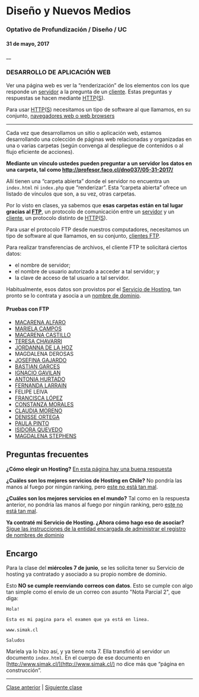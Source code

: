 # Diseño y Nuevos Medios
### Optativo de Profundización / Diseño / UC
#### 31 de mayo, 2017
__

### DESARROLLO DE APLICACIÓN WEB

Ver una página web es ver la “renderización” de los elementos con los que responde un [servidor](https://es.wikipedia.org/wiki/Servidor) a la pregunta de un [cliente](https://es.wikipedia.org/wiki/Cliente_(informática)). Estas preguntas y respuestas se hacen mediante [HTTP](https://es.wikipedia.org/wiki/Hypertext_Transfer_Protocol)([S](https://es.wikipedia.org/wiki/Hypertext_Transfer_Protocol_Secure)).

Para usar [HTTP](https://es.wikipedia.org/wiki/Hypertext_Transfer_Protocol)([S](https://es.wikipedia.org/wiki/Hypertext_Transfer_Protocol_Secure)) necesitamos un tipo de software al que llamamos, en su conjunto, [navegadores web  o web browsers](https://www.w3counter.com/globalstats.php) 

-----

Cada vez que desarrollamos un sitio o aplicación web, estamos desarrollando una colección de páginas web relacionadas y organizadas en una o varias carpetas (según convenga al despliegue de contenidos o al flujo eficiente de acciones).

**Mediante un vínculo ustedes pueden preguntar a un servidor los datos en una carpeta, tal como http://profesor.faco.cl/dno037/05-31-2017/**

Allí tienen una “carpeta abierta” donde el servidor no encuentra un `index.html` ni `index.php` que “renderizar”. Esta “carpeta abierta” ofrece un listado de vínculos que son, a su vez, otras carpetas. 

Por lo visto en clases, ya sabemos que **esas carpetas están en tal lugar gracias al [FTP](https://es.wikipedia.org/wiki/File_Transfer_Protocol)**, un protocolo de comunicación entre un [servidor](https://es.wikipedia.org/wiki/Servidor) y un [cliente](https://es.wikipedia.org/wiki/Cliente_(informática)), un protocolo distinto de [HTTP](https://es.wikipedia.org/wiki/Hypertext_Transfer_Protocol)([S](https://es.wikipedia.org/wiki/Hypertext_Transfer_Protocol_Secure)).

Para usar el protocolo FTP desde nuestros computadores, necesitamos un tipo de software al que llamamos, en su conjunto, [clientes FTP](https://www.keycdn.com/blog/best-ftp-client/).

Para realizar transferencias de archivos, el cliente FTP te solicitará ciertos datos:

- el nombre de servidor; 
- el nombre de usuario autorizado a acceder a tal servidor; y 
- la clave de acceso de tal usuario a tal servidor.

Habitualmente, esos datos son provistos por el [Servicio de Hosting](https://es.wikipedia.org/wiki/Alojamiento_web), tan pronto se lo contrata y asocia a un [nombre de dominio](https://es.wikipedia.org/wiki/Dominio_de_Internet).

#### Pruebas con FTP

- [MACARENA ALFARO](http://profesor.faco.cl/dno037/05-31-2017/mak/)
- [MARIELA CAMPOS](http://profesor.faco.cl/dno037/05-31-2017/marielacampos/)
- [MACARENA CASTILLO](http://profesor.faco.cl/dno037/05-31-2017/castillo/)
- [TERESA CHAVARRI](http://profesor.faco.cl/dno037/05-31-2017/teresa/)
- [JORDANNA DE LA HOZ](http://profesor.faco.cl/dno037/05-31-2017/jordanna/)
- MAGDALENA DEROSAS
- [JOSEFINA GAJARDO](http://profesor.faco.cl/dno037/05-31-2017/cotegajardo/)
- [BASTIAN GARCES](http://profesor.faco.cl/dno037/05-31-2017/bastgarces/)
- [IGNACIO GAVILAN](http://profesor.faco.cl/dno037/05-31-2017/igavilan/)
- [ANTONIA HURTADO](http://profesor.faco.cl/dno037/05-31-2017/Antoniahb/)
- [FERNANDA LARRAIN](http://profesor.faco.cl/dno037/05-31-2017/fernanda/)
- FELIPE LEIVA
- [FRANCISCA LÓPEZ](http://profesor.faco.cl/dno037/05-31-2017/frannaranja/)
- [CONSTANZA MORALES](http://profesor.faco.cl/dno037/05-31-2017/constanzamorales/)
- [CLAUDIA MORENO](http://profesor.faco.cl/dno037/05-31-2017/claudia/)
- [DENISSE ORTEGA](http://profesor.faco.cl/dno037/05-31-2017/ortega/)
- [PAULA PINTO](http://profesor.faco.cl/dno037/05-31-2017/paupintor/)
- [ISIDORA QUEVEDO](http://profesor.faco.cl/dno037/05-31-2017/isidora/)
- [MAGDALENA STEPHENS](http://profesor.faco.cl/dno037/05-31-2017/maidast/)

## Preguntas frecuentes

**¿Cómo elegir un Hosting?** [En esta página hay una buena respuesta](https://www.comparahosting.cl/como-elegir-hosting.php)

**¿Cuáles son los mejores servicios de Hosting en Chile?** No pondría las manos al fuego por ningún ranking, pero [este no está tan mal](https://www.comparahosting.cl/?gclid=CP3d792bm9QCFYYIkQodFO4LJQ).

**¿Cuáles son los mejores servicios en el mundo?** Tal como en la respuesta anterior, no pondría las manos al fuego por ningún ranking, pero [este no está tan mal](http://www.top10bestwebsitehosting.com/).

**Ya contraté mi Servicio de Hosting. ¿Ahora cómo hago eso de asociar?** [Sigue las instrucciones de la entidad encargada de administrar el registro de nombres de dominio](https://www.nic.cl/ayuda/faq/ins-07.html)

## Encargo

Para la clase del **miércoles 7 de junio**, se les solicita tener su Servicio de hosting ya contratado y asociado a su propio nombre de dominio. 

Esto **NO se cumple reenviando correos con datos**. Esto se cumple con algo tan simple como el envío de un correo con asunto "Nota Parcial 2", que diga:

```
Hola!

Esta es mi pagina para el examen que ya está en linea.

www.simak.cl

Saludos
```

Mariela ya lo hizo así, y ya tiene nota 7. Ella transfirió al servidor un documento `index.html`. En el cuerpo de ese documento en [http://www.simak.cl/](http://www.simak.cl/) no dice más que “página en construcción”.


--------

[Clase anterior](https://github.com/profesorfaco/dno037-2017-11/) | [Siguiente clase](https://github.com/profesorfaco/dno037-2017-13/)

